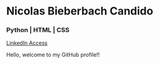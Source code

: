 <!DOCTYPE html>
<html lang="en">
<head>
    <meta charset="UTF-8">
    <meta http-equiv="X-UA-Compatible" content="IE=edge">
    <meta name="viewport" content="width=device-width, initial-scale=1.0">
</head>
<body>
    <h1>Nicolas Bieberbach Candido</h1>
    <h3 color="#ff1100">Python | HTML | CSS</h3>
    <a href='https://www.linkedin.com/in/nicolas-bieberbach-65bb41237/'>LinkedIn Access</a>
    <p>Hello, welcome to my GitHub profile!!</p>
</body>
</html>